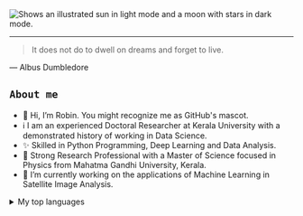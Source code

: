 


<picture>
  <source media="(prefers-color-scheme: dark)" srcset="https://user-images.githubusercontent.com/25423296/163456776-7f95b81a-f1ed-45f7-b7ab-8fa810d529fa.png">
  <source media="(prefers-color-scheme: light)" srcset="https://user-images.githubusercontent.com/25423296/163456779-a8556205-d0a5-45e2-ac17-42d089e3c3f8.png">
  <img alt="Shows an illustrated sun in light mode and a moon with stars in dark mode." src="https://user-images.githubusercontent.com/25423296/163456779-a8556205-d0a5-45e2-ac17-42d089e3c3f8.png">
</picture>

---
> It does not do to dwell on dreams and forget to live.

— Albus Dumbledore

## `About me`

- 👋 Hi, I’m Robin. You might recognize me as GitHub's mascot.
- ℹ️ I am an experienced Doctoral Researcher at Kerala University with a demonstrated history of working in Data Science. 
- ✨ Skilled in Python Programming, Deep Learning and Data Analysis. 
- 👀 Strong Research Professional with a Master of Science focused in Physics from Mahatma Gandhi University, Kerala.
- 🌱 I’m currently working on the applications of Machine Learning in Satellite Image Analysis.

<details>
<summary>My top languages</summary>

| Rank | Languages |
|-----:|-----------|
|     1| Python    |
|     2| C++       |
|     3| SQL       |
|     4| Julia     |
  
</details>
  

<!---
robinjacobroy/robinjacobroy is a ✨ special ✨ repository because its `README.md` (this file) appears on your GitHub profile.
You can click the Preview link to take a look at your changes.
--->
